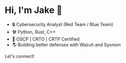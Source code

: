 # Hi, I'm Jake 👋

- 🔒 Cybersecurity Analyst (Red Team / Blue Team)
- 🛠 Python, Rust, C++
- 📜 OSCP | CRTO | CRTP Certified
- 🌎 Building better defenses with Wazuh and Sysmon

Let's connect!
